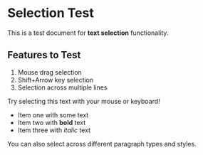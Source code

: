 # Selection Test

This is a test document for **text selection** functionality.

## Features to Test

1. Mouse drag selection
2. Shift+Arrow key selection
3. Selection across multiple lines

Try selecting this text with your mouse or keyboard!

- Item one with some text
- Item two with **bold** text
- Item three with *italic* text

You can also select across different paragraph types and styles.
